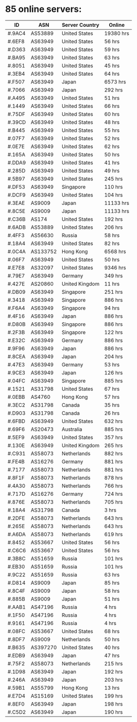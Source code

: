 # 85 online servers:

| ID | ASN | Server Country | Online |
| ------ | ------ | ------ | ------ |
| #.9AC4 | AS53889 | United States | 19380 hrs |
| #.6EF8 | AS63949 | United States | 56 hrs |
| #.D363 | AS63949 | United States | 59 hrs |
| #.BA95 | AS63949 | United States | 63 hrs |
| #.8051 | AS63949 | United States | 45 hrs |
| #.3EB4 | AS63949 | United States | 64 hrs |
| #.F507 | AS63949 | Japan | 6573 hrs |
| #.7066 | AS63949 | Japan | 292 hrs |
| #.A495 | AS63949 | United States | 51 hrs |
| #.1449 | AS63949 | United States | 66 hrs |
| #.75DF | AS63949 | United States | 60 hrs |
| #.39CD | AS63949 | United States | 48 hrs |
| #.B445 | AS63949 | United States | 55 hrs |
| #.07F7 | AS63949 | United States | 52 hrs |
| #.0E7E | AS63949 | United States | 62 hrs |
| #.165A | AS63949 | United States | 50 hrs |
| #.DDA9 | AS63949 | United States | 41 hrs |
| #.285D | AS63949 | United States | 49 hrs |
| #.5B97 | AS63949 | United States | 245 hrs |
| #.DF53 | AS63949 | Singapore | 110 hrs |
| #.DCF9 | AS63949 | United States | 104 hrs |
| #.3EAE | AS9009 | Japan | 11133 hrs |
| #.8C5E | AS9009 | Japan | 11133 hrs |
| #.C36B | AS174 | United States | 192 hrs |
| #.6ADB | AS53889 | United States | 206 hrs |
| #.4FF3 | AS56630 | Russia | 58 hrs |
| #.18A4 | AS63949 | United States | 82 hrs |
| #.0C4A | AS133752 | Hong Kong | 6568 hrs |
| #.06F7 | AS63949 | United States | 50 hrs |
| #.E7E8 | AS32097 | United States | 9346 hrs |
| #.79E7 | AS63949 | Germany | 349 hrs |
| #.427E | AS20860 | United Kingdom | 11 hrs |
| #.DB09 | AS63949 | Singapore | 251 hrs |
| #.3418 | AS63949 | Singapore | 886 hrs |
| #.F6A4 | AS63949 | Singapore | 94 hrs |
| #.4F16 | AS63949 | Japan | 886 hrs |
| #.D80B | AS63949 | Singapore | 886 hrs |
| #.2F3B | AS63949 | Singapore | 122 hrs |
| #.E32C | AS63949 | Germany | 886 hrs |
| #.9F96 | AS63949 | Japan | 886 hrs |
| #.8CEA | AS63949 | Japan | 204 hrs |
| #.47E3 | AS63949 | Germany | 53 hrs |
| #.9CE3 | AS63949 | Japan | 126 hrs |
| #.04FC | AS63949 | Singapore | 885 hrs |
| #.1521 | AS31798 | United States | 67 hrs |
| #.0EBB | AS4760 | Hong Kong | 57 hrs |
| #.3EC2 | AS31798 | Canada | 35 hrs |
| #.D903 | AS31798 | Canada | 26 hrs |
| #.6FBD | AS63949 | United States | 632 hrs |
| #.69F6 | AS20473 | Australia | 885 hrs |
| #.5EF9 | AS63949 | United States | 357 hrs |
| #.130E | AS63949 | United Kingdom | 265 hrs |
| #.C931 | AS58073 | Netherlands | 882 hrs |
| #.FE4B | AS16276 | Germany | 881 hrs |
| #.7177 | AS58073 | Netherlands | 881 hrs |
| #.8F1F | AS58073 | Netherlands | 878 hrs |
| #.4A30 | AS58073 | Netherlands | 766 hrs |
| #.717D | AS16276 | Germany | 724 hrs |
| #.876E | AS58073 | Netherlands | 705 hrs |
| #.18A4 | AS31798 | Canada | 3 hrs |
| #.2DFE | AS58073 | Netherlands | 643 hrs |
| #.265E | AS58073 | Netherlands | 643 hrs |
| #.A6DA | AS58073 | Netherlands | 619 hrs |
| #.8452 | AS53667 | United States | 56 hrs |
| #.C6C6 | AS53667 | United States | 56 hrs |
| #.3B8C | AS51659 | Russia | 101 hrs |
| #.EB30 | AS51659 | Russia | 101 hrs |
| #.9C22 | AS51659 | Russia | 63 hrs |
| #.D814 | AS9009 | Japan | 85 hrs |
| #.8C4F | AS9009 | Japan | 58 hrs |
| #.885B | AS9009 | Japan | 51 hrs |
| #.AAB1 | AS47196 | Russia | 4 hrs |
| #.1F50 | AS47196 | Russia | 4 hrs |
| #.9161 | AS47196 | Russia | 4 hrs |
| #.08FC | AS53667 | United States | 68 hrs |
| #.8DF7 | AS9009 | Netherlands | 50 hrs |
| #.B635 | AS397270 | United States | 40 hrs |
| #.EDB9 | AS63949 | Japan | 47 hrs |
| #.75F2 | AS58073 | Netherlands | 215 hrs |
| #.1D98 | AS63949 | Japan | 192 hrs |
| #.246A | AS63949 | Japan | 203 hrs |
| #.59B1 | AS55799 | Hong Kong | 13 hrs |
| #.E7D4 | AS15169 | United States | 199 hrs |
| #.8EF0 | AS63949 | Japan | 198 hrs |
| #.C5D2 | AS63949 | Japan | 190 hrs |

